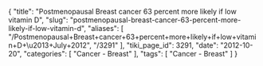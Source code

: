 {
    "title": "Postmenopausal Breast cancer 63 percent more likely if low vitamin D",
    "slug": "postmenopausal-breast-cancer-63-percent-more-likely-if-low-vitamin-d",
    "aliases": [
        "/Postmenopausal+Breast+cancer+63+percent+more+likely+if+low+vitamin+D+\u2013+July+2012",
        "/3291"
    ],
    "tiki_page_id": 3291,
    "date": "2012-10-20",
    "categories": [
        "Cancer - Breast"
    ],
    "tags": [
        "Cancer - Breast"
    ]
}